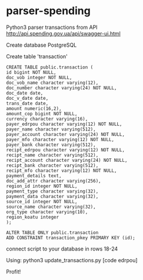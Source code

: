 # parser-spending
Python3 parser transactions from API http://api.spending.gov.ua/api/swagger-ui.html

Create database PostgreSQL

Create table 'transaction'

    CREATE TABLE public.transaction (
    id bigint NOT NULL,
    doc_vob integer NOT NULL,
    doc_vob_name character varying(12),
    doc_number character varying(24) NOT NULL,
    doc_date date,
    doc_v_date date,
    trans_date date,
    amount numeric(16,2),
    amount_cop bigint NOT NULL,
    currency character varying(16),
    payer_edrpou character varying(12) NOT NULL,
    payer_name character varying(512),
    payer_account character varying(24) NOT NULL,
    payer_mfo character varying(12) NOT NULL,
    payer_bank character varying(512),
    recipt_edrpou character varying(12) NOT NULL,
    recipt_name character varying(512),
    recipt_account character varying(24) NOT NULL,
    recipt_bank character varying(512),
    recipt_mfo character varying(12) NOT NULL,
    payment_details text,
    doc_add_attr character varying(256),
    region_id integer NOT NULL,
    payment_type character varying(32),
    payment_data character varying(32),
    source_id integer NOT NULL,
    source_name character varying(32),
    org_type character varying(10),
    region_koatu integer
    );

    ALTER TABLE ONLY public.transaction
    ADD CONSTRAINT transaction_pkey PRIMARY KEY (id);
    

    
connect script to your database in rows 18-24

Using:
   python3 update_transactions.py [code edrpou]

Profit!

